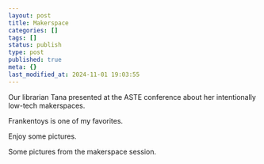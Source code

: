 ```yaml
---
layout: post
title: Makerspace
categories: []
tags: []
status: publish
type: post
published: true
meta: {}
last_modified_at: 2024-11-01 19:03:55
---
```


Our librarian Tana presented at the ASTE conference about her intentionally low-tech makerspaces.

Frankentoys is one of my favorites.

Enjoy some pictures.




Some pictures from the makerspace session.  
